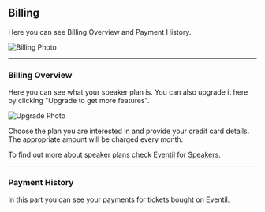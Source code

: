 ## Billing

Here you can see Billing Overview and Payment History.

![Billing Photo](/images/billing-new2.svg)

---

### Billing Overview

Here you can see what your speaker plan is. You can also upgrade it here by clicking "Upgrade to get more features".

![Upgrade Photo](/images/upgrade.svg)

Choose the plan you are interested in and provide your credit card details. The appropriate amount will be charged every month.

To find out more about speaker plans check <a href="#"><a href="https://eventil.com/for/speakers">Eventil for Speakers</a>.

---

### Payment History

In this part you can see your payments for tickets bought on Eventil.
